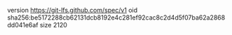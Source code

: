 version https://git-lfs.github.com/spec/v1
oid sha256:be5172288cb62131dcb8192e4c281ef92cac8c2d4d5f07ba62a2868dd041e6af
size 2120
